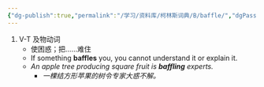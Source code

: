 ```yaml
---
{"dg-publish":true,"permalink":"/学习/资料库/柯林斯词典/B/baffle/","dgPassFrontmatter":true}
---
```


1. V-T 及物动词
	- 使困惑；把……难住
	- If something **baffles** you, you cannot understand it or explain it.
	- *An apple tree producing square fruit is **baffling** experts.*
		- *一棵结方形苹果的树令专家大惑不解。*